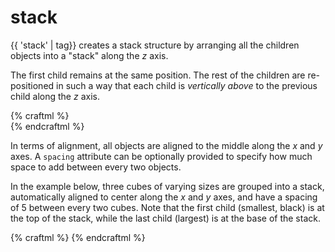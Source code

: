 # stack

{{ 'stack' | tag}} creates a stack structure by arranging all the children objects
into a "stack" along the _z_ axis.

The first child remains at the same position. The
rest of the children are re-positioned in such a way that each child is
_vertically above_ to the previous child along the _z_ axis.

{% craftml %}
<stack>
  <cube color="yellow"/>
  <cube/>
  <cube/>
  <cube/>
  <cube/>  
</stack>
{% endcraftml %}

In terms of alignment, all objects are aligned to the middle along the _x_ and
_y_ axes. A `spacing` attribute can be optionally
provided to specify how much space to add between every two objects.

In the example below, three cubes of varying sizes are grouped into a stack,
automatically aligned to center along the _x_ and _y_ axes, and have
a spacing of 5 between every two cubes. Note that the first child (smallest, black)
is at the top of the stack, while the last child (largest) is at the base
of the stack.

{% craftml %}
<stack spacing="5">
  <cube size="30 30 10" color="yellow"/>
  <cube size="40 40 10"/>
  <cube size="50 50 10"/>
</stack>
{% endcraftml %}
